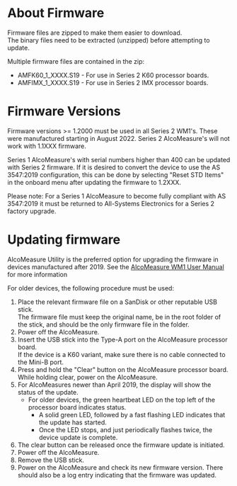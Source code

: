 # About Firmware
Firmware files are zipped to make them easier to download.  
The binary files need to be extracted (unzipped) before attempting to update.

Multiple firmware files are contained in the zip:
* AMFK60_1_XXXX.S19 - For use in Series 2 K60 processor boards.
* AMFIMX_1_XXXX.S19 - For use in Series 2 IMX processor boards.
 
 # Firmware Versions
Firmware versions >= 1.2000 must be used in all Series 2 WM1's. These were manufactured starting in August 2022.
Series 2 AlcoMeasure's will not work with 1.1XXX firmware.

Series 1 AlcoMeasure's with serial numbers higher than 400 can be updated with Series 2 firmware.
If it is desired to convert the device to use the AS 3547:2019 configuration, this can be done by selecting "Reset STD Items" in the onboard menu after updating the firmware to 1.2XXX.

Please note: For a Series 1 AlcoMeasure to become fully compliant with AS 3547:2019 it must be returned to All-Systems Electronics for a Series 2 factory upgrade.
 
 # Updating firmware
AlcoMeasure Utility is the preferred option for upgrading the firmware in devices manufactured after 2019.
See the [AlcoMeasure WM1 User Manual](https://github.com/All-Systems-Electronics/AlcoMeasure/tree/master/documentation) for more information

For older devices, the following procedure must be used:
1. Place the relevant firmware file on a SanDisk or other reputable USB stick.  
   The firmware file must keep the original name, be in the root folder of the stick, and should be the only firmware file in the folder.
2. Power off the AlcoMeasure.
3. Insert the USB stick into the Type-A port on the AlcoMeasure processor board.  
   If the device is a K60 variant, make sure there is no cable connected to the Mini-B port.
4. Press and hold the "Clear" button on the AlcoMeasure processor board.  
   While holding clear, power on the AlcoMeasure.
5. For AlcoMeasures newer than April 2019, the display will show the status of the update.  
   *  For older devices, the green heartbeat LED on the top left of the processor board indicates status.  
      * A solid green LED, followed by a fast flashing LED indicates that the update has started.
      * Once the LED stops, and just periodically flashes twice, the device update is complete.  
6. The clear button can be released once the firmware update is initiated.
7. Power off the AlcoMeasure.
8. Remove the USB stick.
9. Power on the AlcoMeasure and check its new firmware version. There should also be a log entry indicating that the firmware was updated. 
